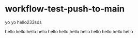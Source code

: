 # workflow-test-push-to-main
yo
yo
hello233sds

hello
hello
hello
hello
hello
hello
hello
hello
hello
hello
hello
hello
